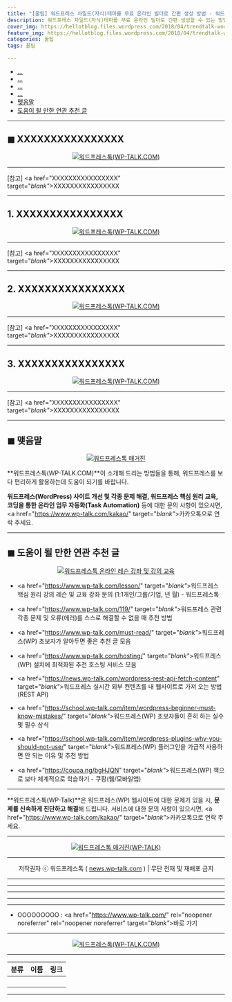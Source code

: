 ```yaml
---
title: "[꿀팁] 워드프레스 차일드(자식)테마를 무료 온라인 빌더로 간편 생성 방법 - 워드프레스톡"
description: 워드프레스 차일드(자식)테마를 무료 온라인 빌더로 간편 생성할 수 있는 방법을 소개해 드립니다.
cover_img: https://hellotblog.files.wordpress.com/2018/04/trendtalk-wordpress-intro-main-800x450.jpg
feature_img: https://hellotblog.files.wordpress.com/2018/04/trendtalk-wordpress-intro-main-800x450.jpg
categories: 꿀팁
tags: 꿀팁

---
```


- [...](#index-00)
- [...](#index-01)
- [...](#index-02)
- [...](#index-03)
- [맺음말](#index-epilogue)
- [도움이 될 만한 연관 추천 글](#recommendation)

***

<!-- <a name="index-00"></a> -->

## ◼︎ XXXXXXXXXXXXXXXX

<center><a href="https://www.wp-talk.com/kakao/" target="_blank"_><img src="https://hellotblog.files.wordpress.com/2019/08/wptalk-logo-03-120x120.png" style="max-width:100%;" alt="워드프레스톡(WP-TALK.COM)"></a></center>

***

[참고] <a href="XXXXXXXXXXXXXXXX" target="_blank"_>XXXXXXXXXXXXXXXX</a>

***

<!-- <a name="index-01"></a> -->

## 1. XXXXXXXXXXXXXXXX

<center><a href="https://www.wp-talk.com/kakao/" target="_blank"_><img src="https://hellotblog.files.wordpress.com/2019/08/wptalk-logo-03-120x120.png" style="max-width:100%;" alt="워드프레스톡(WP-TALK.COM)"></a></center>



***

[참고] <a href="XXXXXXXXXXXXXXXX" target="_blank"_>XXXXXXXXXXXXXXXX</a>

***

<!-- <a name="index-02"></a> -->

## 2. XXXXXXXXXXXXXXXX

<center><a href="https://www.wp-talk.com/kakao/" target="_blank"_><img src="https://hellotblog.files.wordpress.com/2019/08/wptalk-logo-03-120x120.png" style="max-width:100%;" alt="워드프레스톡(WP-TALK.COM)"></a></center>



***

[참고] <a href="XXXXXXXXXXXXXXXX" target="_blank"_>XXXXXXXXXXXXXXXX</a>

***

<!-- <a name="index-03"></a> -->

## 3. XXXXXXXXXXXXXXXX

<center><a href="https://www.wp-talk.com/kakao/" target="_blank"_><img src="https://hellotblog.files.wordpress.com/2019/08/wptalk-logo-03-120x120.png" style="max-width:100%;" alt="워드프레스톡(WP-TALK.COM)"></a></center>



***

[참고] <a href="XXXXXXXXXXXXXXXX" target="_blank"_>XXXXXXXXXXXXXXXX</a>

***

<!-- <a name="index-epilogue"></a> -->

## ◼︎ 맺음말

<center><a href="https://www.wp-talk.com/kakao/" rel="noopener noreferrer" target="_blank"_><img src="https://hellotblog.files.wordpress.com/2019/08/wptalk-cover-default-01-800x460.png" style="max-width:100%;" alt="워드프레스톡 매거진"></a></center>

**워드프레스톡(WP-TALK.COM)**이 소개해 드리는 방법들을 통해, 워드프레스를 보다 편리하게 활용하는데 도움이 되기를 바랍니다.

**워드프레스(WordPress) 사이트 개선 및 각종 문제 해결, 워드프레스 핵심 원리 교육, 코딩을 통한 온라인 업무 자동화(Task Automation)** 등에 대한 문의 사항이 있으시면, <a href="https://www.wp-talk.com/kakao/" target="_blank"_>카카오톡</a>으로 연락 주세요.

***

<!-- <a name="recommendation"></a> -->

## ◼︎ 도움이 될 만한 연관 추천 글

<center><a href="https://www.wp-talk.com/lesson/" target="_blank"_><img src="https://hellotblog.files.wordpress.com/2019/03/classroom-online-wptalk-00-800x500.png" style="max-width:100%;" alt="워드프레스톡 온라인 레슨 강좌 및 강의 교육"></a></center>

- <a href="https://www.wp-talk.com/lesson/" target="_blank"_>워드프레스 핵심 원리 강의 레슨 및 교육 강좌 문의 (1:1개인/그룹/기업, <span class="post-year"></span>년 <span class="post-month"></span>월) - 워드프레스톡</a>

- <a href="https://www.wp-talk.com/119/" target="_blank"_>워드프레스 관련 각종 문제 및 오류(에러)를 스스로 해결할 수 없을 때 추천 방법</a>

- <a href="https://www.wp-talk.com/must-read/" target="_blank"_>워드프레스(WP) 초보자가 알아두면 좋은 추천 글 모음</a>

- <a href="https://www.wp-talk.com/hosting/" target="_blank"_>워드프레스(WP) 설치에 최적화된 추천 호스팅 서비스 모음</a>

- <a href="https://news.wp-talk.com/wordpress-rest-api-fetch-content" target="_blank"_>워드프레스 실시간 외부 컨텐츠를 내 웹사이트로 가져 오는 방법 (REST API)</a>

- <a href="https://school.wp-talk.com/item/wordpress-beginner-must-know-mistakes/" target="_blank"_>워드프레스(WP) 초보자들이 흔히 하는 실수 및 필수 상식</a>

- <a href="https://school.wp-talk.com/item/wordpress-plugins-why-you-should-not-use/" target="_blank"_>워드프레스(WP) 플러그인을 가급적 사용하면 안 되는 이유 및 추천 방법</a>

- <a href="https://coupa.ng/bgHJQN" target="_blank"_>워드프레스(WP) 책으로 보다 체계적으로 학습하기 - 쿠팡(웹/모바일앱)</a>

***
**워드프레스톡(WP-Talk)**은 워드프레스(WP) 웹사이트에 대한 문제가 있을 시, **문제를 신속하게 진단하고 해결**해 드립니다. 서비스에 대한 문의 사항이 있으시면, <a href="https://www.wp-talk.com/kakao/" target="_blank"_>카카오톡</a>으로 연락 주세요.

***
<center><a href="https://www.wp-talk.com/kakao/" target="_blank"_><img src="https://hellotblog.files.wordpress.com/2019/08/wptalk-logo-03-120x120.png" style="max-width:100%;" alt="워드프레스톡 매거진(WP-TALK)"></a></center>

***
<center>저작권자 ⓒ 워드프레스톡 ( <a href="https://www.wp-talk.com/kakao/" target="_blank"_>news.wp-talk.com</a> ) | 무단 전재 및 재배포 금지</center>

***
***
***
***
<!-- Google Adsense (MKTTALK : Middle) -->
<ins class="adsbygoogle"
     style="display:block"
     data-ad-client="ca-pub-8106408173466568"
     data-ad-slot="8421395558"
     data-ad-format="auto"
     data-full-width-responsive="false"></ins>
<script>
(adsbygoogle = window.adsbygoogle || []).push({});
</script>

***
- OOOOOOOOO : <a href="https://www.wp-talk.com/" rel="noopener noreferrer" rel="noopener noreferrer" target="_blank"_>바로 가기</a>

***
<center><a href="https://www.wp-talk.com/kakao/" target="_blank"_><img src="https://hellotblog.files.wordpress.com/2019/08/wptalk-logo-03-120x120.png" style="max-width:100%;" alt="워드프레스톡(WP-TALK.COM)"></a></center>

***
|분류|이름|링크|
|:-:|:-:|:-:|
||||
||||
||||
||||

***
